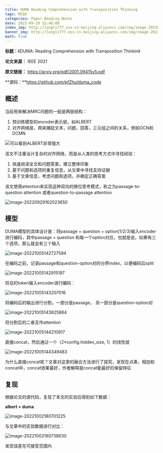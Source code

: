 ```yaml
---
title: DUMA Reading Comprehension with Transposition Thinking
tags: MCQA
categories: Paper Reading Notes
date: 2022-09-29 15:48:00
index_img: http://longls777.oss-cn-beijing.aliyuncs.com/img/image-20220929162023650.png
banner_img: http://longls777.oss-cn-beijing.aliyuncs.com/img/image-20220929162023650.png
math: true
---
```


**标题：**《DUMA: Reading Comprehension with Transposition Thinkin》

**论文来源：** IEEE 2021

**原文链接：** https://arxiv.org/pdf/2001.09415v5.pdf

**源码：**https://github.com/pfZhu/duma_code

## 概述

当前用来解决MRC问题的一般是两层结构：

1. 预训练模型的encoder表示层，如ALBERT
2. 对齐网络层，用来捕捉文本，问题，回答，三元组之间的关系，例如OCN和DCMN

![可以看到ALBERT非常强大](http://longls777.oss-cn-beijing.aliyuncs.com/img/image-20220929155842159.png)

该文不注重设计复杂的对齐网络，而是从人类的思考方式中寻找经验：

1. 快速阅读全文和问题答案，建立整体印象
2. 基于问题和选项的重复信息，从文章中寻找支持证据
3. 基于文章信息，考虑问题和选项，并确定正确答案

该文使用attention来实现这种双向的换位思考模式，称之为passage-to-question attention 或者question-to-passage attention

![image-20220929162023650](http://longls777.oss-cn-beijing.aliyuncs.com/img/image-20220929162023650.png)

## 模型

DUMA模型的具体设计是：将passage + question + option(1/2/3)输入encoder进行编码，其中passage + question 和每一个option对应，也就是说，如果有三个选项，那么就会有三个输入

![image-20221005142727594](http://longls777.oss-cn-beijing.aliyuncs.com/img/image-20221005142727594.png)

在编码之前，记录passage和question-option对的分界index，以便编码后split

![image-20221005142915197](http://longls777.oss-cn-beijing.aliyuncs.com/img/image-20221005142915197.png)

将总的token输入encoder进行编码：

![image-20221005143207016](http://longls777.oss-cn-beijing.aliyuncs.com/img/image-20221005143207016.png)

将编码后的输出进行分割，一部分是passage， 另一部分是question-option对

![image-20221005143825864](http://longls777.oss-cn-beijing.aliyuncs.com/img/image-20221005143825864.png)

将分割后的二者互作attention

![image-20221005144210917](http://longls777.oss-cn-beijing.aliyuncs.com/img/image-20221005144210917.png)

直接concat，然后通过一个（2*config.hidden_size, 1）的线性层

![image-20221005144349483](http://longls777.oss-cn-beijing.aliyuncs.com/img/image-20221005144349483.png)

为什么直接concat呢？文章对这里的融合方法进行了探究，发现在点乘，相加和concat中，concat效果最好，作者解释是concat能最好的保留特征

## 复现

根据论文的源代码，复现了本文的实验后得到如下数据：

**albert + duma**

![image-20221002180701225](http://longls777.oss-cn-beijing.aliyuncs.com/img/image-20221002180701225.png)

与文章中的实验数据进行对比：

![image-20221002180738630](http://longls777.oss-cn-beijing.aliyuncs.com/img/image-20221002180738630.png)

发现误差在可接受范围内

